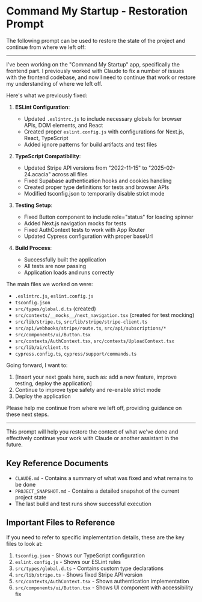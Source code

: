 # Command My Startup - Restoration Prompt

The following prompt can be used to restore the state of the project and continue from where we left off:

---

I've been working on the "Command My Startup" app, specifically the frontend part. I previously worked with Claude to fix a number of issues with the frontend codebase, and now I need to continue that work or restore my understanding of where we left off.

Here's what we previously fixed:

1. **ESLint Configuration**: 
   - Updated `.eslintrc.js` to include necessary globals for browser APIs, DOM elements, and React
   - Created proper `eslint.config.js` with configurations for Next.js, React, TypeScript
   - Added ignore patterns for build artifacts and test files

2. **TypeScript Compatibility**:
   - Updated Stripe API versions from "2022-11-15" to "2025-02-24.acacia" across all files
   - Fixed Supabase authentication hooks and cookies handling
   - Created proper type definitions for tests and browser APIs
   - Modified tsconfig.json to temporarily disable strict mode

3. **Testing Setup**:
   - Fixed Button component to include role="status" for loading spinner
   - Added Next.js navigation mocks for tests
   - Fixed AuthContext tests to work with App Router
   - Updated Cypress configuration with proper baseUrl

4. **Build Process**:
   - Successfully built the application
   - All tests are now passing
   - Application loads and runs correctly

The main files we worked on were:
- `.eslintrc.js`, `eslint.config.js`
- `tsconfig.json`
- `src/types/global.d.ts` (created)
- `src/contexts/__mocks__/next_navigation.tsx` (created for test mocking)
- `src/lib/stripe.ts`, `src/lib/stripe/stripe-client.ts`
- `src/api/webhooks/stripe/route.ts`, `src/api/subscriptions/*`
- `src/components/ui/Button.tsx`
- `src/contexts/AuthContext.tsx`, `src/contexts/UploadContext.tsx`
- `src/lib/ai/client.ts`
- `cypress.config.ts`, `cypress/support/commands.ts`

Going forward, I want to:
1. [Insert your next goals here, such as: add a new feature, improve testing, deploy the application]
2. Continue to improve type safety and re-enable strict mode
3. Deploy the application

Please help me continue from where we left off, providing guidance on these next steps.

---

This prompt will help you restore the context of what we've done and effectively continue your work with Claude or another assistant in the future.

## Key Reference Documents

- `CLAUDE.md` - Contains a summary of what was fixed and what remains to be done
- `PROJECT_SNAPSHOT.md` - Contains a detailed snapshot of the current project state
- The last build and test runs show successful execution

## Important Files to Reference

If you need to refer to specific implementation details, these are the key files to look at:

1. `tsconfig.json` - Shows our TypeScript configuration
2. `eslint.config.js` - Shows our ESLint rules
3. `src/types/global.d.ts` - Contains custom type declarations
4. `src/lib/stripe.ts` - Shows fixed Stripe API version
5. `src/contexts/AuthContext.tsx` - Shows authentication implementation
6. `src/components/ui/Button.tsx` - Shows UI component with accessibility fix
